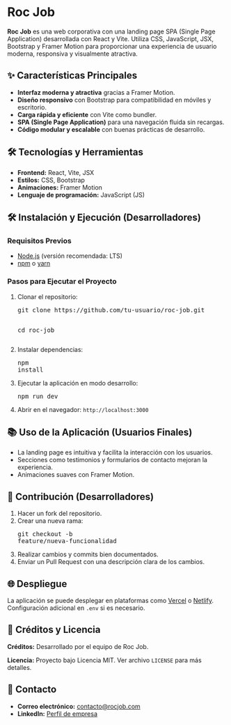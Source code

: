  <h1>Roc Job</h1>
        <p><strong>Roc Job</strong> es una web corporativa con una landing page SPA (Single Page Application) desarrollada con React y Vite. Utiliza CSS, JavaScript, JSX, Bootstrap y Framer Motion para proporcionar una experiencia de usuario moderna, responsiva y visualmente atractiva.</p>
        <h2>✨ Características Principales</h2>
        <ul>
            <li><strong>Interfaz moderna y atractiva</strong> gracias a Framer Motion.</li>
            <li><strong>Diseño responsivo</strong> con Bootstrap para compatibilidad en móviles y escritorio.</li>
            <li><strong>Carga rápida y eficiente</strong> con Vite como bundler.</li>
            <li><strong>SPA (Single Page Application)</strong> para una navegación fluida sin recargas.</li>
            <li><strong>Código modular y escalable</strong> con buenas prácticas de desarrollo.</li>
        </ul>
         <h2>🛠️ Tecnologías y Herramientas</h2>
            <ul>
            <li><strong>Frontend:</strong> React, Vite, JSX</li>
            <li><strong>Estilos:</strong> CSS, Bootstrap</li>
            <li><strong>Animaciones:</strong> Framer Motion</li>
            <li><strong>Lenguaje de programación:</strong> JavaScript (JS)</li>
        </ul>
        <h2>🛠️ Instalación y Ejecución (Desarrolladores)</h2>
        <h3>Requisitos Previos</h3>
        <ul>
            <li><a href="https://nodejs.org/">Node.js</a> (versión recomendada: LTS)</li>
            <li><a href="https://www.npmjs.com/">npm</a> o <a href="https://yarnpkg.com/">yarn</a></li>
        </ul>
        <h3>Pasos para Ejecutar el Proyecto</h3>
        <ol>
            <li>Clonar el repositorio:
                <pre>git clone https://github.com/tu-usuario/roc-job.git
        
        
        
        
        
        
       
     
cd roc-job</pre>
            </li>
            <li>Instalar dependencias:
                <pre>npm install</pre>
            </li>
            <li>Ejecutar la aplicación en modo desarrollo:
                <pre>npm run dev</pre>
            </li>
            <li>Abrir en el navegador: <code>http://localhost:3000</code></li>
        </ol>
         <h2>📚 Uso de la Aplicación (Usuarios Finales)</h2>
         <ul>
            <li>La landing page es intuitiva y facilita la interacción con los usuarios.</li>
            <li>Secciones como testimonios y formularios de contacto mejoran la experiencia.</li>
            <li>Animaciones suaves con Framer Motion.</li>
        </ul>
        <h2>📝 Contribución (Desarrolladores)</h2>
         <ol>
            <li>Hacer un fork del repositorio.</li>
            <li>Crear una nueva rama:
                <pre>git checkout -b feature/nueva-funcionalidad</pre>
            </li>
            <li>Realizar cambios y commits bien documentados.</li>
            <li>Enviar un Pull Request con una descripción clara de los cambios.</li>
        </ol>
         <h2>🌐 Despliegue</h2>
        <p>La aplicación se puede desplegar en plataformas como <a href="https://vercel.com/">Vercel</a> o <a href="https://www.netlify.com/">Netlify</a>. Configuración adicional en <code>.env</code> si es necesario.</p>
        <h2>💎 Créditos y Licencia</h2>
        <p><strong>Créditos:</strong> Desarrollado por el equipo de Roc Job.</p>
        <p><strong>Licencia:</strong> Proyecto bajo Licencia MIT. Ver archivo <code>LICENSE</code> para más detalles.</p>
         <h2>💬 Contacto</h2>
        <ul>
            <li><strong>Correo electrónico:</strong> <a href="mailto:contacto@rocjob.com">contacto@rocjob.com</a></li>
            <li><strong>LinkedIn:</strong> <a href="https://linkedin.com/company/roc-job">Perfil de empresa</a></li>
        </ul>
        
       
        
        
        
       
        
        
        
       
        
       
